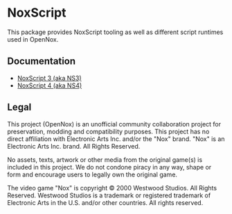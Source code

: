 # NoxScript

This package provides NoxScript tooling as well as different script runtimes used in OpenNox.

## Documentation

- [NoxScript 3 (aka NS3)](https://pkg.go.dev/github.com/noxworld-dev/noxscript/ns/v3)
- [NoxScript 4 (aka NS4)](https://pkg.go.dev/github.com/noxworld-dev/noxscript/ns/v4)

## Legal

This project (OpenNox) is an unofficial community collaboration project for preservation, modding and compatibility purposes.
This project has no direct affiliation with Electronic Arts Inc. and/or the "Nox" brand. "Nox" is an Electronic Arts Inc. brand. All Rights Reserved.

No assets, texts, artwork or other media from the original game(s) is included in this project.
We do not condone piracy in any way, shape or form and encourage users to legally own the original game.

The video game "Nox" is copyright © 2000 Westwood Studios. All Rights Reserved.
Westwood Studios is a trademark or registered trademark of Electronic Arts in the U.S. and/or other countries. All rights reserved.